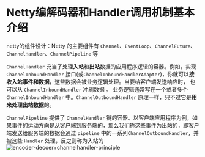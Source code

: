# Netty编解码器和Handler调用机制基本介绍
netty的组件设计：Netty 的主要组件有 `Channel`、`EventLoop`、`ChannelFuture`、`ChannelHandler`、`ChannelPipeline` 等

`ChannelHandler` 充当了处理**入站**和**出站**数据的应用程序逻辑的容器。例如，实现 `ChannelInboundHandler` 接口(或`ChannelInboundHandlerAdapter`)，你就可以**接收入站事件和数据**，这些数据会被业务逻辑处理。当要给客户端发送响应时， 也可以从 `ChannelInboundHandler`  冲刷数据 。 业务逻辑通常写在一个或者多个`ChannelInboundHandler` 中。`ChannelOutboundHandler` 原理一样，只不过它是**用来处理出站数据**的。

`ChannelPipeline` 提供了 `ChannelHandler` 链的容器。以客户端应用程序为例，如果事件的运动方向是从客户端到服务端的，那么我们称这些事件为出站的，即客户端发送给服务端的数据会通过 `pipeline` 中的一系列`ChannelOutboundHandler`，并被这些 `Handler` 处理，反之则称为入站的
![encoder-decoer+channelhandler-principle](/assets/encoder-decoer+channelhandler-principle.jpg)
